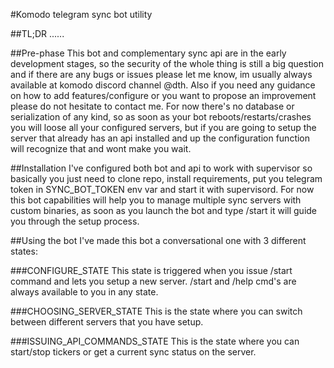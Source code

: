 #Komodo telegram sync bot utility

##TL;DR
......



##Pre-phase
This bot and complementary sync api are in the early development stages, so the security of the whole thing is still a big question and if there are any bugs or issues please let me know, im usually always available at komodo discord channel @dth. Also if you need any guidance on how to add features/configure or you want to propose an improvement please do not hesitate to contact me.
For now there's no database or serialization of any kind, so as soon as your bot reboots/restarts/crashes you will loose all your configured servers, but if you are going to setup the server that already has an api installed and up the configuration function will recognize that and wont make you wait.


##Installation
I've configured both bot and api to work with supervisor so basically you just need to clone repo, install requirements, put you telegram token in SYNC_BOT_TOKEN env var and start it with supervisord.
For now this bot capabilities will help you to manage multiple sync servers with custom binaries, as soon as you launch the bot and type /start it will guide you through the setup process.


##Using the bot
I've made this bot a conversational one with 3 different states:

###CONFIGURE_STATE
This state is triggered when you issue /start command and lets you setup a new server. /start and /help cmd's are always available to you in any state.

###CHOOSING_SERVER_STATE
This is the state where you can switch between different servers that you have setup.

###ISSUING_API_COMMANDS_STATE
This is the state where you can start/stop tickers or get a current sync status on the server.

